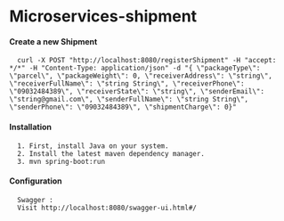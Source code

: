 # Microservices-shipment

#### Create a new Shipment 

      curl -X POST "http://localhost:8080/registerShipment" -H "accept: */*" -H "Content-Type: application/json" -d "{ \"packageType\": \"parcel\", \"packageWeight\": 0, \"receiverAddress\": \"string\", \"receiverFullName\": \"string String\", \"receiverPhone\": \"09032484389\", \"receiverState\": \"string\", \"senderEmail\": \"string@gmail.com\", \"senderFullName\": \"string String\", \"senderPhone\": \"09032484389\", \"shipmentCharge\": 0}"

#### Installation
      1. First, install Java on your system.
      2. Install the latest maven dependency manager.
      3. mvn spring-boot:run

#### Configuration
      Swagger :
      Visit http://localhost:8080/swagger-ui.html#/
      
      
